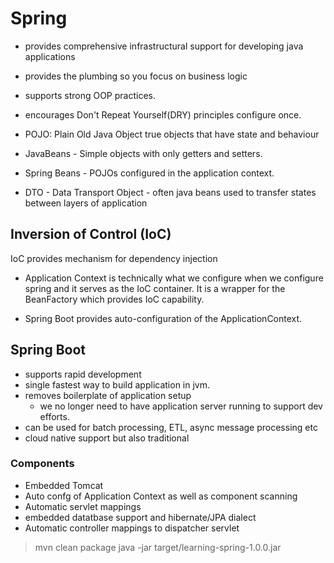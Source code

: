 # Spring

* provides comprehensive infrastructural support for developing java applications

* provides the plumbing so you focus on business logic

* supports strong OOP practices.

* encourages Don't Repeat Yourself(DRY) principles
  configure once.

* POJO: Plain Old Java Object
  true objects that have state and behaviour
* JavaBeans - Simple objects with only getters and setters.

* Spring Beans - POJOs configured in the application context.

* DTO - Data Transport Object - often java beans used to transfer states between layers of application

## Inversion of Control (IoC)

IoC provides mechanism for dependency injection

* Application Context is technically what we configure when we configure spring and it serves as the IoC container. It is a wrapper for the BeanFactory which provides IoC capability.

* Spring Boot provides auto-configuration of the ApplicationContext.

## Spring Boot

* supports rapid development
* single fastest way to build application in jvm.
* removes boilerplate of application setup
  * we no longer need to have application server running to support dev efforts.
* can be used for batch processing, ETL, async message processing etc
* cloud native support but also traditional

### Components
* Embedded Tomcat
* Auto confg of Application Context as well as component scanning
* Automatic servlet mappings
* embedded datatbase support and hibernate/JPA dialect
* Automatic controller mappings to dispatcher servlet

> mvn clean package
> java -jar target/learning-spring-1.0.0.jar
